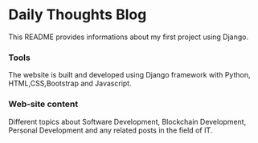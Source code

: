 # Daily Thoughts Blog

This README provides informations about my first project using Django.

### Tools
The website is built and developed using Django framework with Python, HTML,CSS,Bootstrap and Javascript.

### Web-site content
Different topics about Software Development, Blockchain Development, Personal Development and any related posts in the field of IT.
